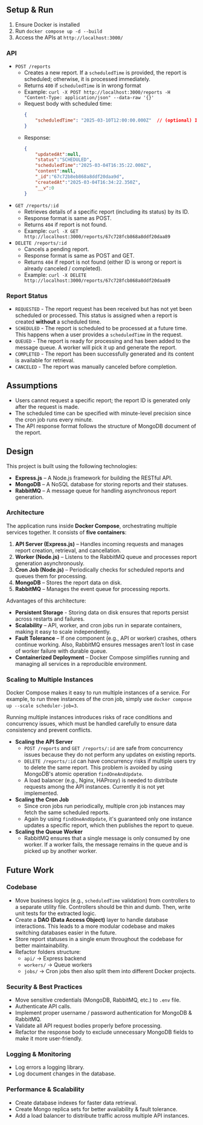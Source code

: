## Setup & Run
1. Ensure Docker is installed
2. Run `docker compose up -d --build`
3. Access the APIs at `http://localhost:3000/`

### **API** 
- `POST /reports`
  - Creates a new report. If a `scheduledTime` is provided, the report is scheduled; otherwise, it is processed immediately.
  - Returns `400` if `scheduledTime` is in wrong format
  - Example: `curl -X POST http://localhost:3000/reports -H "Content-Type: application/json" --data-raw '{}'`
  - Request body with scheduled time:
    ```json
    {
        "scheduledTime": "2025-03-10T12:00:00.000Z"  // (optional) ISO 8601 format
    }
  - Response:
    ```json
    {
        "updatedAt":null,
        "status":"SCHEDULED",
        "scheduledTime":"2025-03-04T16:35:22.000Z",
        "content":null,
        "_id":"67c72b8eb868a8ddf20daa9d",
        "createdAt":"2025-03-04T16:34:22.350Z",
        "__v":0
    }
  
- `GET /reports/:id`
  - Retrieves details of a specific report (including its status) by its ID.
  - Response format is same as POST.
  - Returns `404` if report is not found.
  - Example: `curl -X GET http://localhost:3000/reports/67c728fcb868a8ddf20daa89`
- `DELETE /reports/:id`
  - Cancels a pending report.
  - Response format is same as POST and GET.
  - Returns `404` if report is not found (either ID is wrong or report is already canceled / completed).
  - Example: `curl -X DELETE http://localhost:3000/reports/67c728fcb868a8ddf20daa89`

### **Report Status** 
- `REQUESTED` - The report request has been received but has not yet been scheduled or processed. This status is assigned when a report is created **without** a scheduled time.
- `SCHEDULED` - The report is scheduled to be processed at a future time. This happens when a user provides a `scheduledTime` in the request.  
- `QUEUED` - The report is ready for processing and has been added to the message queue. A worker will pick it up and generate the report.  
- `COMPLETED` - The report has been successfully generated and its content is available for retrieval.
- `CANCELED` - The report was manually canceled before completion.

## Assumptions
- Users cannot request a specific report; the report ID is generated only after the request is made.  
- The scheduled time can be specified with minute-level precision since the cron job runs every minute.  
- The API response format follows the structure of MongoDB document of the report.  

## Design
This project is built using the following technologies:

- **Express.js** – A Node.js framework for building the RESTful API.
- **MongoDB** – A NoSQL database for storing reports and their statuses.
- **RabbitMQ** – A message queue for handling asynchronous report generation.

### **Architecture**
The application runs inside **Docker Compose**, orchestrating multiple services together. It consists of **five containers**:

1. **API Server (Express.js)** – Handles incoming requests and manages report creation, retrieval, and cancellation.
2. **Worker (Node.js)** – Listens to the RabbitMQ queue and processes report generation asynchronously.
3. **Cron Job (Node.js)** – Periodically checks for scheduled reports and queues them for processing.
4. **MongoDB** – Stores the report data on disk.
5. **RabbitMQ** – Manages the event queue for processing reports.

Advantages of this architecture:
- **Persistent Storage** - Storing data on disk ensures that reports persist across restarts and failures.
- **Scalability** – API, worker, and cron jobs run in separate containers, making it easy to scale independently.
- **Fault Tolerance** – If one component (e.g., API or worker) crashes, others continue working. Also, RabbitMQ ensures messages aren’t lost in case of worker failure with durable queue.
- **Containerized Deployment** – Docker Compose simplifies running and managing all services in a reproducible environment.

### **Scaling to Multiple Instances**
Docker Compose makes it easy to run multiple instances of a service. For example, to run three instances of the cron job, simply use `docker compose up --scale scheduler-job=3`.

Running multiple instances introduces risks of race conditions and concurrency issues, which must be handled carefully to ensure data consistency and prevent conflicts.

- **Scaling the API Server**
  - `POST /reports` and `GET /reports/:id` are safe from concurrency issues because they do not perform any updates on existing reports.
  - `DELETE /reports/:id` can have concurrency risks if multiple users try to delete the same report. This problem is avoided by using MongoDB's atomic operation `findOneAndUpdate`.
  - A load balancer (e.g., Nginx, HAProxy) is needed to distribute requests among the API instances. Currently it is not  yet implemented.
- **Scaling the Cron Job**
  - Since cron jobs run periodically, multiple cron job instances may fetch the same scheduled reports.
  - Again by using `findOneAndUpdate`, it's guaranteed only one instance updates a specific report, which then publishes the report to queue.
- **Scaling the Queue Worker**
  - RabbitMQ ensures that a single message is only consumed by one worker. If a worker fails, the message remains in the queue and is picked up by another worker.

## Future Work  

### **Codebase**
  - Move business logics (e.g., `scheduledTime` validation) from controllers to a separate utility file. Controllers should be thin and dumb. Then, write unit tests for the extracted logic.
  - Create a **DAO (Data Access Object)** layer to handle database interactions. This leads to a more modular codebase and makes switching databases easier in the future.
  - Store report statuses in a single enum throughout the codebase for better maintainability. 
  - Refactor folders structure:  
    - `api/` → Express backend  
    - `workers/` → Queue workers  
    - `jobs/` → Cron jobs
    then also split them into different Docker projects.

### **Security & Best Practices**  
- Move sensitive credentials (MongoDB, RabbitMQ, etc.) to `.env` file.  
- Authenticate API calls.
- Implement proper username / password authentication for MongoDB & RabbitMQ.  
- Validate all API request bodies properly before processing.
- Refactor the response body to exclude unnecessary MongoDB fields to make it more user-friendly.

### **Logging & Monitoring**  
- Log errors a logging library.  
- Log document changes in the database.  

### **Performance & Scalability**  
  - Create database indexes for faster data retrieval.  
  - Create Mongo replica sets for better availability & fault tolerance.
  - Add a load balancer to distribute traffic across multiple API instances.